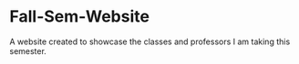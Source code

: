 # Fall-Sem-Website
A website created to showcase the classes and professors I am taking this semester.
